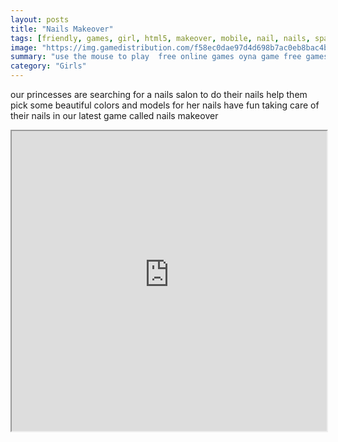 ```yaml
---
layout: posts
title: "Nails Makeover"
tags: [friendly, games, girl, html5, makeover, mobile, nail, nails, spa, free, online, games, oyna, game, free, games, play, play, games]
image: "https://img.gamedistribution.com/f58ec0dae97d4d698b7ac0eb8bac4b65.jpg"
summary: "use the mouse to play  free online games oyna game free games play play games"
category: "Girls"
---
```


our princesses are searching for a nails salon to do their nails help them pick some beautiful colors and models for her nails have fun taking care of their nails in our latest game called nails makeover

<iframe width="100%" height="480px;" src="https://html5.gamedistribution.com/f58ec0dae97d4d698b7ac0eb8bac4b65/"></iframe>